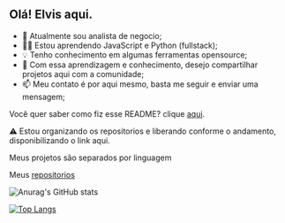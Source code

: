 ## Olá! Elvis aqui.

- 👔 Atualmente sou analista de negocio;
- 👨‍🎓 Estou aprendendo JavaScript e Python (fullstack);
- 💡 Tenho conhecimento em algumas ferramentas opensource;
- 👯 Com essa aprendizagem e conhecimento, desejo compartilhar projetos aqui com a comunidade;
- 📫 Meu contato é por aqui mesmo, basta me seguir e enviar uma mensagem;
 
Você quer saber como fiz esse README? clique [aqui](https://github.com/anuraghazra/github-readme-stats/blob/master/docs/readme_pt-BR.md).

⚠ Estou organizando os repositorios e liberando conforme o andamento, disponibilizando o link aqui.

Meus projetos são separados por linguagem

Meus [repositorios](https://github.com/ElvisAmorim?tab=repositories)

![Anurag's GitHub stats](https://github-readme-stats.vercel.app/api?username=elvisamorim&show_icons=true&theme=dracula)

[![Top Langs](https://github-readme-stats.vercel.app/api/top-langs/?username=elvisamorim&layout=compact)](https://github.com/elvisamorim/github-readme-stats)
